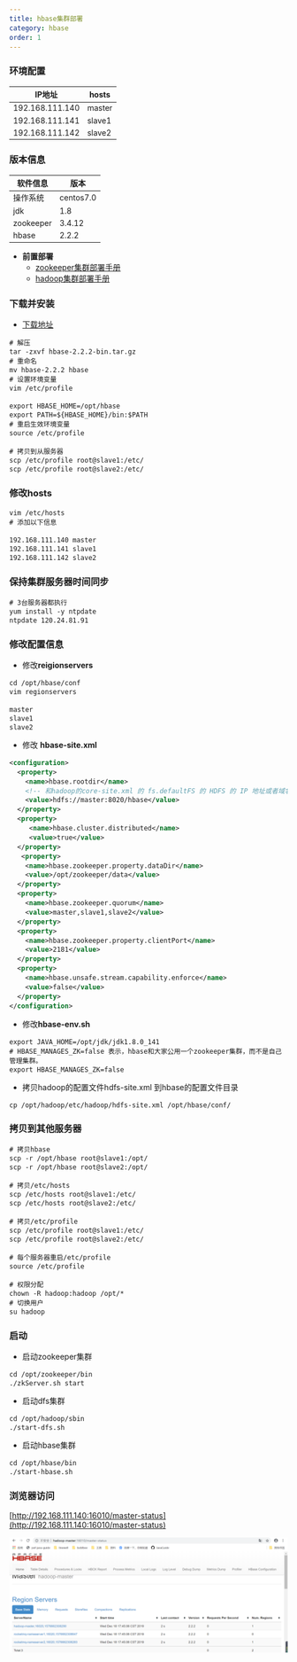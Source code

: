 ```yaml
---
title: hbase集群部署
category: hbase
order: 1
---
```


### 环境配置

| IP地址          | hosts  |
| --------------- | ------ |
| 192.168.111.140 | master |
| 192.168.111.141 | slave1 |
| 192.168.111.142 | slave2 |

### 版本信息

| 软件信息  | 版本      |
| --------- | --------- |
| 操作系统  | centos7.0 |
| jdk       | 1.8       |
| zookeeper | 3.4.12    |
| hbase     | 2.2.2     |

- **前置部署**
  - [zookeeper集群部署手册](https://yweifeng.github.io/ywf-java-guide/doc/zookeeper/zookeeper集群部署.html)
  - [hadoop集群部署手册](https://yweifeng.github.io/ywf-java-guide/doc/hadoop/hadoop集群部署.html)



### 下载并安装

- [下载地址](https://hbase.apache.org/downloads.html)

```shell
# 解压
tar -zxvf hbase-2.2.2-bin.tar.gz
# 重命名
mv hbase-2.2.2 hbase
# 设置环境变量
vim /etc/profile

export HBASE_HOME=/opt/hbase
export PATH=${HBASE_HOME}/bin:$PATH
# 重启生效环境变量
source /etc/profile

# 拷贝到从服务器
scp /etc/profile root@slave1:/etc/
scp /etc/profile root@slave2:/etc/
```



### 修改hosts

```shell
vim /etc/hosts
# 添加以下信息

192.168.111.140 master
192.168.111.141 slave1
192.168.111.142 slave2
```



### 保持集群服务器时间同步

```shell
# 3台服务器都执行
yum install -y ntpdate
ntpdate 120.24.81.91
```



### 修改配置信息

- 修改**reigionservers**

```shell
cd /opt/hbase/conf
vim regionservers

master
slave1
slave2
```

- 修改 **hbase-site.xml**

```xml
<configuration>
  <property>
    <name>hbase.rootdir</name>
    <!-- 和hadoop的core-site.xml 的 fs.defaultFS 的 HDFS 的 IP 地址或者域名、端口必须一致 -->
    <value>hdfs://master:8020/hbase</value>
  </property>
  <property>
     <name>hbase.cluster.distributed</name>
     <value>true</value>
  </property>
   <property>
    <name>hbase.zookeeper.property.dataDir</name>
    <value>/opt/zookeeper/data</value>
  </property>
  <property>
    <name>hbase.zookeeper.quorum</name>
    <value>master,slave1,slave2</value>
  </property>
  <property>
    <name>hbase.zookeeper.property.clientPort</name>
    <value>2181</value>
  </property>
  <property> 
    <name>hbase.unsafe.stream.capability.enforce</name>  
    <value>false</value> 
  </property>
</configuration>
```

- 修改**hbase-env.sh**

```properties
export JAVA_HOME=/opt/jdk/jdk1.8.0_141
# HBASE_MANAGES_ZK=false 表示，hbase和大家公用一个zookeeper集群，而不是自己管理集群。
export HBASE_MANAGES_ZK=false
```

- 拷贝hadoop的配置文件hdfs-site.xml 到hbase的配置文件目录

```shell
cp /opt/hadoop/etc/hadoop/hdfs-site.xml /opt/hbase/conf/
```

### 拷贝到其他服务器

```shell
# 拷贝hbase
scp -r /opt/hbase root@slave1:/opt/
scp -r /opt/hbase root@slave2:/opt/

# 拷贝/etc/hosts
scp /etc/hosts root@slave1:/etc/
scp /etc/hosts root@slave2:/etc/

# 拷贝/etc/profile
scp /etc/profile root@slave1:/etc/
scp /etc/profile root@slave2:/etc/
	
# 每个服务器重启/etc/profile
source /etc/profile

# 权限分配
chown -R hadoop:hadoop /opt/*
# 切换用户
su hadoop
```



### 启动

- 启动zookeeper集群

```shell
cd /opt/zookeeper/bin
./zkServer.sh start
```



- 启动dfs集群

```shell
cd /opt/hadoop/sbin
./start-dfs.sh
```



- 启动hbase集群

```shell
cd /opt/hbase/bin
./start-hbase.sh
```



### 浏览器访问

[http://192.168.111.140:16010/master-status](http://192.168.111.140:16010/master-status)

![img](../../images/hbase/hbase1.png)
